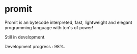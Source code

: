 # promit
Promit is an bytecode interpreted, fast, lightweight and elegant programming language with ton's of power!

Still in development.

Development progress : 98%.
